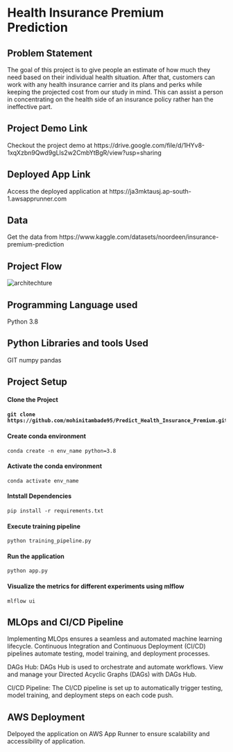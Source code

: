 <h1> Health Insurance Premium Prediction </h1>
<h2> Problem Statement</h2>
The goal of this project is to give people an estimate of how much they need based on
their individual health situation. After that, customers can work with any health 
insurance carrier and its plans and perks while keeping the projected cost from our 
study in mind. This can assist a person in concentrating on the health side of an 
insurance policy rather han the ineffective part.

<h2> Project Demo Link </h2>
Checkout the project demo at  https://drive.google.com/file/d/1HYv8-1xqXzbn9Qwd9gLls2w2CmbYtBgR/view?usp=sharing
<h2> Deployed App Link </h2>
Access the deployed application at
https://ja3mktausj.ap-south-1.awsapprunner.com
<h2> Data </h2>
Get the data from https://www.kaggle.com/datasets/noordeen/insurance-premium-prediction
<h2> Project Flow </h2>

![architechture](https://github.com/mohinitambade95/Predict_Health_Insurance_Premium/assets/32614334/9dea3a93-f786-44c4-8735-6789da54e438)

<h2> Programming Language used </h2>
Python 3.8
<h2> Python Libraries and tools Used </h2>
GIT numpy pandas
<h2> Project Setup </h2>
<h4> Clone the Project <h4>
  
  ```
  git clone https://github.com/mohinitambade95/Predict_Health_Insurance_Premium.git
  ```
<h4> Create conda environment </h4>

  ```
  conda create -n env_name python=3.8
  ```
<h4> Activate the conda environment </h4>

  ```
  conda activate env_name
  ```
<h4> Intstall Dependencies</h4>

  ```
  pip install -r requirements.txt
  ```
<h4> Execute training pipeline </h4>

  ```
  python training_pipeline.py
  ```

<h4> Run the application </h4>

  ```
  python app.py
  ```
<h4> Visualize the metrics for different experiments using mlflow </h4>

  ```
  mlflow ui
  ```

<h2> MLOps and CI/CD Pipeline </h2>

 Implementing MLOps ensures a seamless and automated machine learning lifecycle. Continuous Integration and Continuous Deployment (CI/CD) pipelines automate testing, model training, and deployment processes.

 DAGs Hub: DAGs Hub is used to orchestrate and automate workflows. View and manage your Directed Acyclic Graphs (DAGs) with DAGs Hub.

 CI/CD Pipeline: The CI/CD pipeline is set up to automatically trigger testing, model training, and deployment steps on each code push.

<h2> AWS Deployment </h2>
Delpoyed the application on AWS App Runner to ensure scalability and accessibility of application.
